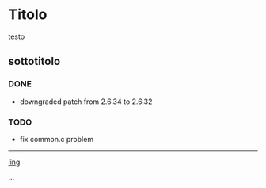 # Titolo
 
testo

## sottotitolo


### DONE 

* downgraded patch from 2.6.34 to 2.6.32

### TODO

* fix common.c problem

---

[ling](http://www.google.com)

...

